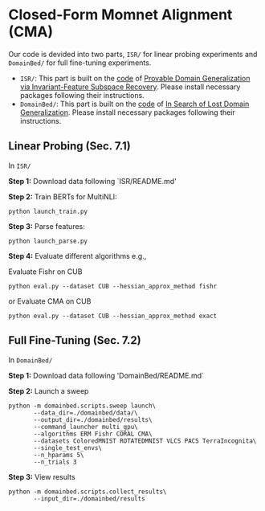 # Closed-Form Momnet Alignment (CMA)



Our code is devided into two parts, `ISR/` for linear probing experiments and `DomainBed/` for full fine-tuning experiments.

+ `ISR/`: This part is built on the [code](https://github.com/Haoxiang-Wang/ISR) of [Provable Domain Generalization via Invariant-Feature Subspace Recovery](https://arxiv.org/abs/2201.12919). Please install necessary packages following their instructions.
+ `DomainBed/`: This part is built on the [code](https://github.com/facebookresearch/DomainBed) of [In Search of Lost Domain Generalization](https://arxiv.org/abs/2007.01434). Please install necessary packages following their instructions.

## Linear Probing (Sec. 7.1)
In `ISR/`

**Step 1:** Download data following `ISR/README.md'

**Step 2:** Train BERTs for MultiNLI:
```
python launch_train.py
```

**Step 3:** Parse features:
```
python launch_parse.py
```

**Step 4:** Evaluate different algorithms 
e.g., 

Evaluate Fishr on CUB
```
python eval.py --dataset CUB --hessian_approx_method fishr
```
or Evaluate CMA on CUB

```
python eval.py --dataset CUB --hessian_approx_method exact
```



## Full Fine-Tuning (Sec. 7.2)

In `DomainBed/`

**Step 1:** Download data following 'DomainBed/README.md`

**Step 2:** Launch a sweep

```
python -m domainbed.scripts.sweep launch\
       --data_dir=./domainbed/data/\
       --output_dir=./domainbed/results\
       --command_launcher multi_gpu\
       --algorithms ERM Fishr CORAL CMA\
       --datasets ColoredMNIST ROTATEDMNIST VLCS PACS TerraIncognita\
       --single_test_envs\
       --n_hparams 5\
       --n_trials 3
```

**Step 3:** View results
```       
python -m domainbed.scripts.collect_results\
       --input_dir=./domainbed/results
```

